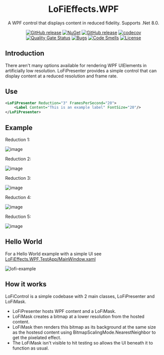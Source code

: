 <div align="center">

# LoFiEffects.WPF

A WPF control that displays content in reduced fidelity. Supports .Net 8.0.

[![GitHub release](https://img.shields.io/github/release/benpollarduk/LoFiEffects.WPF.svg)](https://github.com/benpollarduk/LoFiEffects.WPF/releases)
[![NuGet](https://img.shields.io/nuget/v/lofieffects.wpf.svg)](https://www.nuget.org/packages/lofieffects.wpf/)
[![GitHub release](https://img.shields.io/github/release/benpollarduk/lofieffects.wpf.svg)](https://github.com/benpollarduk/lofieffects.wpf/releases)
[![codecov](https://codecov.io/gh/benpollarduk/LoFiEffects.WPF/graph/badge.svg?token=CXNSB6K0QN)](https://codecov.io/gh/benpollarduk/LoFiEffects.WPF)
[![Quality Gate Status](https://sonarcloud.io/api/project_badges/measure?project=benpollarduk_LoFiEffects.WPF&metric=alert_status)](https://sonarcloud.io/summary/new_code?id=benpollarduk_LoFiEffects.WPF)
[![Bugs](https://sonarcloud.io/api/project_badges/measure?project=benpollarduk_LoFiEffects.WPF&metric=bugs)](https://sonarcloud.io/summary/new_code?id=benpollarduk_LoFiEffects.WPF)
[![Code Smells](https://sonarcloud.io/api/project_badges/measure?project=benpollarduk_LoFiEffects.WPF&metric=code_smells)](https://sonarcloud.io/summary/new_code?id=benpollarduk_LoFiEffects.WPF)
[![License](https://img.shields.io/github/license/benpollarduk/lofieffects.wpf.svg)](https://opensource.org/licenses/MIT)

</div>

## Introduction
There aren't many options available for rendering WPF UIElements in artificially low resolution.
LoFiPresenter provides a simple control that can display content at a reduced resolution and frame rate.

## Use
```xml
<LoFiPresenter Reduction="3" FramesPerSecond="20">
    <Label Content="This is an example label" FontSize="20"/>
</LoFiPresenter>
```

## Example
Reduction 1:

![image](https://github.com/benpollarduk/LoFiEffects.WPF/assets/129943363/cfb4cdf6-2657-4e38-aeff-04612c1cf7a8)

Reduction 2:

![image](https://github.com/benpollarduk/LoFiEffects.WPF/assets/129943363/f4208e65-53af-49c2-8f59-7fd60d6dc024)

Reduction 3:

![image](https://github.com/benpollarduk/LoFiEffects.WPF/assets/129943363/a63ba834-fa3f-459f-877f-7fd89363e139)

Reduction 4:

![image](https://github.com/benpollarduk/LoFiEffects.WPF/assets/129943363/264664e1-e06b-4359-bd25-5504bd0bdcaf)

Reduction 5:

![image](https://github.com/benpollarduk/LoFiEffects.WPF/assets/129943363/0468753b-727b-4ea0-ab15-c044d6110ea2)

## Hello World
For a Hello World example with a simple UI see [LoFiEffects.WPF.TestApp/MainWindow.xaml](https://github.com/benpollarduk/LoFiEffects.WPF/blob/main/LoFiEffects.WPF.TestApp/MainWindow.xaml)

![lofi-example](https://github.com/benpollarduk/LoFiEffects.WPF/assets/129943363/d209cf53-4607-4735-b2c8-f19ed36b4fce)

## How it works
LoFiControl is a simple codebase with 2 main classes, LoFiPresenter and LoFiMask.
* LoFiPresenter hosts WPF content and a LoFiMask.
* LoFiMask creates a bitmap at a lower resolution from the hosted content.
* LoFiMask then renders this bitmap as its background at the same size as the hostesd content using BitmapScalingMode.NearestNeighbor to get the pixelated effect.
* The LoFiMask isn't visible to hit testing so allows the UI beneath it to function as usual.
